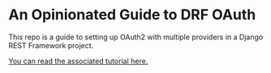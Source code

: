# An Opinionated Guide to DRF OAuth

This repo is a guide to setting up OAuth2 with multiple providers in a Django REST Framework project.

[You can read the associated tutorial here.](https://circumeo.io/blog/entry/1/)
